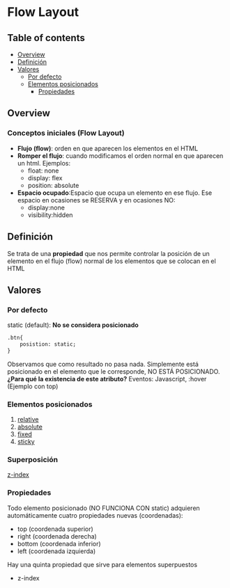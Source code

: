 # Flow Layout

## Table of contents

- [Overview](#overview)
- [Definición](#definición)
- [Valores](#valores)
  - [Por defecto](#por-defecto)
  - [Elementos posicionados](#elementos-posicionados)
	- [Propiedades](#propiedades)

## Overview

### Conceptos iniciales (Flow Layout)

- __Flujo (flow)__:	orden en que aparecen los elementos en el HTML
- __Romper el flujo__: cuando modificamos el orden normal en que aparecen un html. Ejemplos:
	- float: none
	- display: flex
	- position: absolute
- __Espacio ocupado__:Espacio que ocupa un elemento en ese flujo. Ese espacio en ocasiones se RESERVA y en ocasiones NO:
	- display:none  
	- visibility:hidden

## Definición

Se trata de una __propiedad__ que nos permite controlar la posición de un elemento en el flujo (flow) normal de los elementos que se colocan en el HTML

## Valores

### Por defecto

static (default): __No se considera posicionado__

```html
.btn{
	posistion: static;
}
```
Observamos que como resultado no pasa nada. Simplemente está posicionado en el elemento que le corresponde, NO ESTÁ POSICIONADO.
__¿Para qué la existencia de este atributo?__
Eventos: Javascript, :hover (Ejemplo con top)

### Elementos posicionados	

1. [relative](relative.md)
2. [absolute](absolute.md)
3. [fixed](fixed.md)
4. [sticky](sticky.md)

### Superposición

[z-index](z-index.md)

### Propiedades
Todo elemento posicionado (NO FUNCIONA CON static) adquieren automáticamente cuatro propiedades nuevas (coordenadas):
			
- top (coordenada superior)
- right (coordenada derecha)
- bottom (coordenada inferior)
- left (coordenada izquierda) 
		
Hay una quinta propiedad que sirve para elementos superpuestos

- z-index